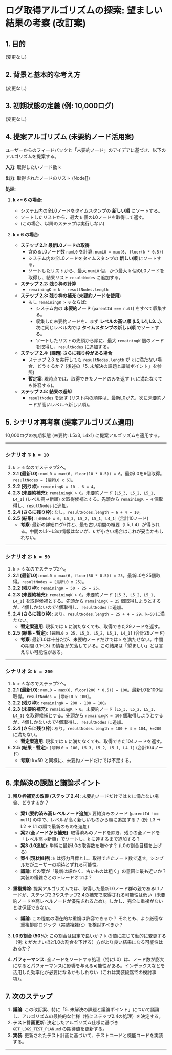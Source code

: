 # ログ取得アルゴリズムの探索: 望ましい結果の考察 (改訂案)

## 1. 目的

(変更なし)

## 2. 背景と基本的な考え方

(変更なし)

## 3. 初期状態の定義 (例: 10,000ログ)

(変更なし)

## 4. 提案アルゴリズム (未要約ノード活用案)

ユーザーからのフィードバックと「未要約ノード」のアイデアに基づき、以下のアルゴリズムを提案する。

**入力**: 取得したいノード数 `k`

**出力**: 取得されたノードのリスト (Node[])

**処理:**

1.  **k <= 6 の場合:**
    *   システム内の全L0ノードをタイムスタンプの **新しい順** にソートする。
    *   ソートしたリストから、最大 `k` 個のL0ノードを取得して返す。
    *   (この場合、以降のステップは実行しない)

2.  **k > 6 の場合:**
    *   **ステップ 2.1: 最新L0ノードの取得**
        *   含めるL0ノード数 `numL0` を計算: `numL0 = max(6, floor(k * 0.5))`
        *   システム内の全L0ノードをタイムスタンプの **新しい順** にソートする。
        *   ソートしたリストから、最大 `numL0` 個、かつ最大 `k` 個のL0ノードを取得し、結果リスト `resultNodes` に追加する。
    *   **ステップ 2.2: 残り枠の計算**
        *   `remainingK = k - resultNodes.length`
    *   **ステップ 2.3: 残り枠の補充 (未要約ノードを使用)**
        *   もし `remainingK > 0` ならば:
            *   システム内の **未要約ノード** (`parentId === null`) をすべて収集する。
            *   収集した未要約ノードを、まず **レベルの高い順 (L5, L4, L3...)**、次に同じレベル内では **タイムスタンプの新しい順** でソートする。
            *   ソートしたリストの先頭から順に、最大 `remainingK` 個のノードを取得し、`resultNodes` に追加する。
    *   **ステップ 2.4: (課題) さらに残り枠がある場合**
        *   ステップ 2.3 を実行しても `resultNodes.length` が `k` に満たない場合、どうするか？ (後述の「5. 未解決の課題と議論ポイント」を参照)
        *   **暫定案**: 現時点では、取得できたノードのみを返す (`k` に満たなくても許容する)。
    *   **ステップ 2.5: 結果の返却**
        *   `resultNodes` を返す (リスト内の順序は、最新L0が先、次に未要約ノードが高いレベル→新しい順)。

## 5. シナリオ再考察 (提案アルゴリズム適用)

10,000ログの初期状態 (未要約: L5x3, L4x1) に提案アルゴリズムを適用する。

---

### シナリオ 1: `k = 10`

1.  `k > 6` なのでステップ2へ。
2.  **2.1 (最新L0)**: `numL0 = max(6, floor(10 * 0.5)) = 6`。最新L0を6個取得。`resultNodes = [最新L0 x 6]`。
3.  **2.2 (残り枠)**: `remainingK = 10 - 6 = 4`。
4.  **2.3 (未要約補充)**: `remainingK > 0`。未要約ノード `[L5_3, L5_2, L5_1, L4_1]` (レベル高→新順) を取得候補とする。先頭から `remainingK = 4` 個取得し、`resultNodes` に追加。
5.  **2.4 (さらに残り枠)**: なし。`resultNodes.length = 6 + 4 = 10`。
6.  **2.5 (結果)**: `[最新L0 x 6, L5_3, L5_2, L5_1, L4_1]` (合計10ノード)
    *   **考察**: 最新の詳細ログ6件と、最も古い期間の概要（L5, L4）が得られる。中間のL1～L3の情報はないが、`k` が小さい場合はこれが妥当かもしれない。

---

### シナリオ 2: `k = 50`

1.  `k > 6` なのでステップ2へ。
2.  **2.1 (最新L0)**: `numL0 = max(6, floor(50 * 0.5)) = 25`。最新L0を25個取得。`resultNodes = [最新L0 x 25]`。
3.  **2.2 (残り枠)**: `remainingK = 50 - 25 = 25`。
4.  **2.3 (未要約補充)**: `remainingK > 0`。未要約ノード `[L5_3, L5_2, L5_1, L4_1]` を取得候補とする。先頭から `remainingK = 25` 個取得しようとするが、4個しかないので4個取得し、`resultNodes` に追加。
5.  **2.4 (さらに残り枠)**: あり。`resultNodes.length = 25 + 4 = 29`。`k=50` に満たない。
    *   **暫定案適用**: 現状では `k` に満たなくても、取得できた29ノードを返す。
6.  **2.5 (結果 - 暫定)**: `[最新L0 x 25, L5_3, L5_2, L5_1, L4_1]` (合計29ノード)
    *   **考察**: 最新L0は十分だが、未要約ノードだけでは `k` を満たせない。中間の期間 (L1-L3) の情報が欠落している。この結果は「望ましい」とは言えない可能性がある。

---

### シナリオ 3: `k = 200`

1.  `k > 6` なのでステップ2へ。
2.  **2.1 (最新L0)**: `numL0 = max(6, floor(200 * 0.5)) = 100`。最新L0を100個取得。`resultNodes = [最新L0 x 100]`。
3.  **2.2 (残り枠)**: `remainingK = 200 - 100 = 100`。
4.  **2.3 (未要約補充)**: `remainingK > 0`。未要約ノード `[L5_3, L5_2, L5_1, L4_1]` を取得候補とする。先頭から `remainingK = 100` 個取得しようとするが、4個しかないので4個取得し、`resultNodes` に追加。
5.  **2.4 (さらに残り枠)**: あり。`resultNodes.length = 100 + 4 = 104`。`k=200` に満たない。
    *   **暫定案適用**: 現状では `k` に満たなくても、取得できた104ノードを返す。
6.  **2.5 (結果 - 暫定)**: `[最新L0 x 100, L5_3, L5_2, L5_1, L4_1]` (合計104ノード)
    *   **考察**: k=50 と同様に、未要約ノードだけでは不足する。

---

## 6. 未解決の課題と議論ポイント

1.  **残り枠補充の改善 (ステップ 2.4)**: 未要約ノードだけでは `k` に満たない場合、どうするか？
    *   **案1 (要約済み高レベルノード追加)**: 要約済みのノード (`parentId !== null`) の中で、レベルが高く新しいものから順に追加する？ (例: L3 -> L2 -> L1 の順で最新のものを追加)
    *   **案2 (全ノードから補充)**: 取得済みのノードを除き、残りの全ノードを「レベル高→新順」でソートし、`k` に達するまで追加する？
    *   **案3 (L0追加)**: 単純に最新L0の取得数を増やす？ (L0の割合目標を上げる)
    *   **案4 (現状維持)**: `k` は努力目標とし、取得できたノード数で返す。シンプルだがユーザーの期待とずれる可能性。
    *   **議論**: どの案が「最新は細かく、古いものは粗く」の意図に最も近いか？ 実装の複雑さとのトレードオフは？

2.  **重複排除**: 提案アルゴリズムでは、取得した最新L0ノード群の親であるL1ノードが、ステップ2.3やステップ2.4の補充で取得される可能性は低い（未要約ノードや高レベルノードが優先されるため）。しかし、完全に重複がないとは保証できない。
    *   **議論**: この程度の潜在的な重複は許容できるか？ それとも、より厳密な重複排除ロジック（実装複雑化）を検討すべきか？

3.  **L0の割合 (50%)**: この割合は固定で良いか？ `k` の値に応じて動的に変更する（例: `k` が大きいほどL0の割合を下げる）方がより良い結果になる可能性はあるか？

4.  **パフォーマンス**: 全ノードをソートする処理（特にL0）は、ノード数が膨大になるとパフォーマンスに影響を与える可能性がある。インデックスなどを活用した効率化が必要になるかもしれない（これは実装段階での検討事項）。

## 7. 次のステップ

1.  **議論**: この改訂案、特に「5. 未解決の課題と議論ポイント」について議論し、アルゴリズムの最終的な仕様（特にステップ2.4の処理）を決定する。
2.  **テスト計画更新**: 決定したアルゴリズム仕様に基づき `GET_LOGS_TEST_PLAN.md` の期待値を更新する。
3.  **実装**: 更新されたテスト計画に基づいて、テストコードと機能コードを実装する。

---